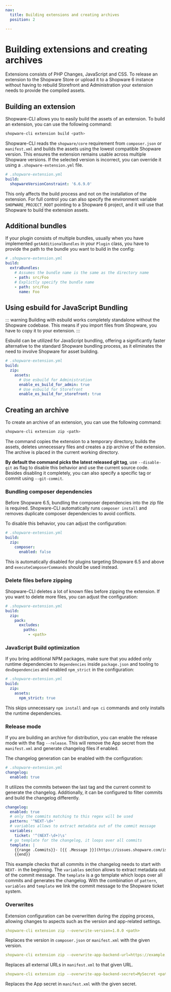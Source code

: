 ```yaml
---
nav:
  title: Building extensions and creating archives
  position: 2

---
```


# Building extensions and creating archives

Extensions consists of PHP Changes, JavaScript and CSS. To release an extension to the Shopware Store or upload it to a Shopware 6 instance without having to rebuild Storefront and Administration your extension needs to provide the compiled assets.

## Building an extension

Shopware-CLI allows you to easily build the assets of an extension. To build an extension, you can use the following command:

```bash
shopware-cli extension build <path>
```

Shopware-CLI reads the `shopware/core` requirement from `composer.json` or `manifest.xml` and builds the assets using the lowest compatible Shopware version. This ensures the extension remains usable across multiple Shopware versions. If the selected version is incorrect, you can override it using a `.shopware-extension.yml` file.

```yaml
# .shopware-extension.yml
build:
  shopwareVersionConstraint: '6.6.9.0'
```

This only affects the build process and not on the installation of the extension. For full control you can also specify the environment variable `SHOPWARE_PROJECT_ROOT` pointing to a Shopware 6 project, and it will use that Shopware to build the extension assets.

## Additional bundles

If your plugin consists of multiple bundles, usually when you have implemented `getAdditionalBundles` in your `Plugin` class, you have to provide the path to the bundle you want to build in the config:

```yaml
# .shopware-extension.yml
build:
  extraBundles:
    # Assumes the bundle name is the same as the directory name
    - path: src/Foo
    # Explictly specify the bundle name
    - path: src/Foo
      name: Foo
```

## Using esbuild for JavaScript Bundling

::: warning
Building with esbuild works completely standalone without the Shopware codebase. This means if you import files from Shopware, you have to copy it to your extension.
:::

Esbuild can be utilized for JavaScript bundling, offering a significantly faster alternative to the standard Shopware bundling process, as it eliminates the need to involve Shopware for asset building.

```yaml
# .shopware-extension.yml
build:
  zip:
    assets:
      # Use esbuild for Administration
      enable_es_build_for_admin: true
      # Use esbuild for Storefront
      enable_es_build_for_storefront: true
```

## Creating an archive

To create an archive of an extension, you can use the following command:

```bash
shopware-cli extension zip <path>
```

The command copies the extension to a temporary directory, builds the assets, deletes unnecessary files and creates a zip archive of the extension. The archive is placed in the current working directory.

**By default the command picks the latest released git tag**, use `--disable-git` as flag to disable this behavior and use the current source code. Besides disabling it completely, you can also specify a specific tag or commit using `--git-commit`.

### Bundling composer dependencies

Before Shopware 6.5, bundling the composer dependencies into the zip file is required. Shopware-CLI automatically runs `composer install` and removes duplicate composer dependencies to avoid conflicts.

To disable this behavior, you can adjust the configuration:

```yaml
# .shopware-extension.yml
build:
  zip:
    composer:
      enabled: false
```

This is automatically disabled for plugins targeting Shopware 6.5 and above and `executeComposerCommands` should be used instead.

### Delete files before zipping

Shopware-CLI deletes a lot of known files before zipping the extension. If you want to delete more files, you can adjust the configuration:

```yaml
# .shopware-extension.yml
build:
  zip:
    pack:
      excludes:
        paths:
          - <path>
```

### JavaScript Build optimization

If you bring additional NPM packages, make sure that you added only runtime dependencies to `dependencies` inside `package.json` and tooling to `devDependencies` and enabled `npm_strict` in the configuration:

```yaml
# .shopware-extension.yml
build:
  zip:
    assets:
      npm_strict: true
```

This skips unnecessary `npm install` and `npm ci` commands and only installs the runtime dependencies.

### Release mode

If you are building an archive for distribution, you can enable the release mode with the flag `--release`. This will remove the App secret from the `manifest.xml` and generate changelog files if enabled.

The changelog generation can be enabled with the configuration:

```yaml
# .shopware-extension.yml
changelog:
  enabled: true
```

It utilizes the commits between the last tag and the current commit to generate the changelog. Additionally, it can be configured to filter commits and build the changelog differently.

```yaml
changelog:
  enabled: true
  # only the commits matching to this regex will be used
  pattern: '^NEXT-\d+'
  # variables allows to extract metadata out of the commit message
  variables:
    ticket: '^(NEXT-\d+)\s'
  # go template for the changelog, it loops over all commits
  template: |
    {{range .Commits}}- [{{ .Message }}](https://issues.shopware.com/issues/{{ .Variables.ticket }})
    {{end}}
```

This example checks that all commits in the changelog needs to start with `NEXT-` in the beginning. The `variables` section allows to extract metadata out of the commit message. The `template` is a go template which loops over all commits and generates the changelog.
With the combination of `pattern`, `variables` and `template` we link the commit message to the Shopware ticket system.

### Overwrites

Extension configuration can be overwritten during the zipping process, allowing changes to aspects such as the version and app-related settings.

```yaml
shopware-cli extension zip --overwrite-version=1.0.0 <path>
```

Replaces the version in `composer.json` or `manifest.xml` with the given version.

```yaml
shopware-cli extension zip --overwrite-app-backend-url=https://example.com <path>
```

Replaces all external URLs in `manifest.xml` to that given URL.

```yaml
shopware-cli extension zip --overwrite-app-backend-secret=MySecret <path>
```

Replaces the App secret in `manifest.xml` with the given secret.
